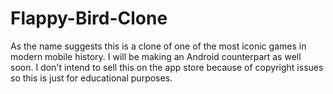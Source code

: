 # Flappy-Bird-Clone
As the name suggests this is a clone of one of the most iconic games in modern mobile history. I will be making an Android
counterpart as well soon. I don't intend to sell this on the app store because of copyright issues so this is just for educational
purposes. 

